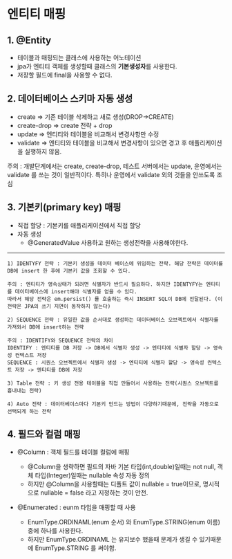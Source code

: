 # 엔티티 매핑

## 1. @Entity
- 테이블과 매핑되는 클래스에 사용하는 어노테이션
- jpa가 엔티티 객체를 생성할때 클래스의 **기본생성자**를 사용한다.
- 저장할 필드에 final을 사용할 수 없다.

## 2. 데이터베이스 스키마 자동 생성
- create => 기존 테이블 삭제하고 새로 생성(DROP->CREATE)
- create-drop => create 전략 + drop
- update => 엔티티와 테이블을 비교해서 변경사항만 수정
- validate => 엔티티와 테이블을 비교해서 변경사항이 있으면 경고 후 애플리케이션을 실행하지 않음.

주의 : 개발단계에서는 create, create-drop, 테스트 서버에서는 update, 운영에서는 validate 를 쓰는 것이 일반적이다. 특히나 운영에서 validate 외의 것들을 안쓰도록 조심

## 3. 기본키(primary key) 매핑
- 직접 할당 : 기본키를 애플리케이션에서 직접 할당
- 자동 생성
  - @GeneratedValue 사용하고 원하는 생성전략을 사용해야한다.

---

    1) IDENTYFY 전략 : 기본키 생성을 데이터 베이스에 위임하는 전략. 해당 전략은 데이터를 DB에 insert 한 후에 기본키 값을 조회할 수 있다.
    
    주의 : 엔티티가 영속상태가 되려면 식별자가 반드시 필요하다. 하지만 IDENTYFY는 엔티티를 데이터베이스에 insert해야 식별자를 얻을 수 있다.
    따라서 해당 전략은 em.persist() 를 호출하는 즉시 INSERT SQL이 DB에 전달된다. (이 전략은 JPA의 쓰기 지연이 동작하지 않는다)
    
    2) SEQUENCE 전략 : 유일한 값을 순서대로 생성하는 데이터베이스 오브젝트에서 식별자를 가져와서 DB에 insert하는 전략
    
    주의 : IDENTIFY와 SEQUENCE 전략의 차이
    IDENTIFY : 엔티티를 DB 저장 -> DB에서 식별자 생성 -> 엔티티에 식별자 할당 -> 영속성 컨텍스트 저장
    SEQUENCE : 시퀀스 오브젝트에서 식별자 생성 -> 엔티티에 식별자 할당 -> 영속성 컨텍스트 저장 -> 엔티티를 DB에 저장
  
    3) Table 전략 : 키 생성 전용 테이블을 직접 만들어서 사용하는 전략(시퀀스 오브젝트를 흉내내는 전략)
    
    4) Auto 전략 : 데이터베이스마다 기본키 만드는 방법이 다양하기때문에, 전략을 자동으로 선택되게 하는 전략
    
    
    
## 4. 필드와 컬럼 매핑
- @Column : 객체 필드를 테이블 컬럼에 매핑
  - @Column을 생략하면 필드의 자바 기본 타입(int,double)일때는 not null, 객체 타입(Integer)일때는 nullable 속성 자동 정의
  - 하지만 @Column을 사용할때는 디폴트 값이 nullable = true이므로, 명시적으로 nullable = false 라고 지정하는 것이 안전.

- @Enumerated : eunm 타입을 매핑할 때 사용
  - EnumType.ORDINAML(enum 순서) 와 EnumType.STRING(enum 이름) 중에 하나를 사용한다.
  - 하지만 EnumType.ORDINAML 는 유지보수 했을때 문제가 생길 수 있기때문에 EnumType.STRING 를 써야함.
